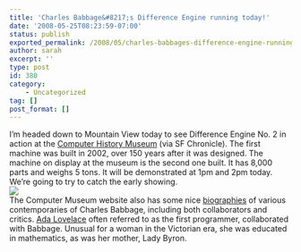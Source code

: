 ```yaml
---
title: 'Charles Babbage&#8217;s Difference Engine running today!'
date: '2008-05-25T08:23:59-07:00'
status: publish
exported_permalink: /2008/05/charles-babbages-difference-engine-running-today
author: sarah
excerpt: ''
type: post
id: 380
category:
    - Uncategorized
tag: []
post_format: []
---
```

I’m headed down to Mountain View today to see Difference Engine No. 2 in action at the [Computer History Museum](http://www.computerhistory.org/babbage/) (via SF Chronicle). The first machine was built in 2002, over 150 years after it was designed. The machine on display at the museum is the second one built. It has 8,000 parts and weighs 5 tons. It will be demonstrated at 1pm and 2pm today. We’re going to try to catch the early showing.  
![](http://www.computerhistory.org/babbage/common/img/welcome-babbageengine.jpg)  
The Computer Museum website also has some nice [biographies](http://www.computerhistory.org/babbage/people/) of various contemporaries of Charles Babbage, including both collaborators and critics. [Ada Lovelace](http://www.computerhistory.org/babbage/adalovelace/) often referred to as the first programmer, collaborated with Babbage. Unusual for a woman in the Victorian era, she was educated in mathematics, as was her mother, Lady Byron.